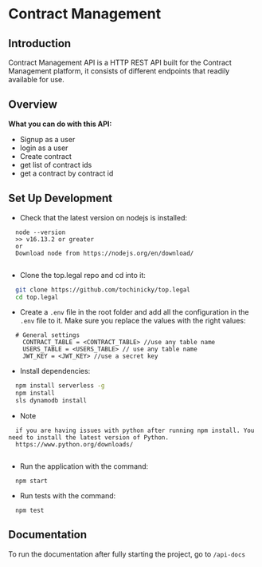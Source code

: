 # Contract Management


## Introduction

Contract Management API is a HTTP REST API built for the Contract Management platform, it consists of different endpoints that readily available for use.

## Overview

**What you can do with this API:**

- Signup as a user
- login as a user
- Create contract 
- get list of contract ids
- get a contract by contract id


## Set Up Development

- Check that the latest version on nodejs is installed:

```
  node --version
  >> v16.13.2 or greater
  or 
  Download node from https://nodejs.org/en/download/
  
```

- Clone the top.legal repo and cd into it:

```bash
  git clone https://github.com/tochinicky/top.legal
  cd top.legal
```
- Create a `.env` file in the root folder and add all the configuration in the `.env` file to it. Make sure you replace the values with the right values:

```
  # General settings
    CONTRACT_TABLE = <CONTRACT_TABLE> //use any table name
    USERS_TABLE = <USERS_TABLE> // use any table name
    JWT_KEY = <JWT_KEY> //use a secret key
```
- Install dependencies:

```bash
  npm install serverless -g
  npm install
  sls dynamodb install
```
- Note
```
  if you are having issues with python after running npm install. You need to install the latest version of Python.
  https://www.python.org/downloads/
  
```

- Run the application with the command:

```
  npm start
```


- Run tests with the command:

```
  npm test
```

## Documentation

To run the documentation after fully starting the project, go to `/api-docs`

